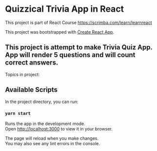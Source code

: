 # Quizzical Trivia App in React

This project is part of React Course https://scrimba.com/learn/learnreact

This project was bootstrapped with [Create React App](https://github.com/facebook/create-react-app).

## This project is attempt to make Trivia Quiz App. App will render 5 questions and will count correct answers.

Topics in project:

## Available Scripts

In the project directory, you can run:

### `yarn start`

Runs the app in the development mode.\
Open [http://localhost:3000](http://localhost:3000) to view it in your browser.

The page will reload when you make changes.\
You may also see any lint errors in the console.